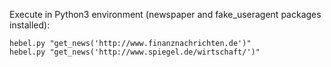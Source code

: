 Execute in Python3 environment (newspaper and fake_useragent packages installed):

```
hebel.py "get_news('http://www.finanznachrichten.de')"
hebel.py "get_news('http://www.spiegel.de/wirtschaft/')"
```

